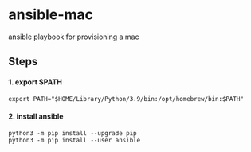 # ansible-mac
ansible playbook for provisioning a mac

## Steps

#### 1. export $PATH
```
export PATH="$HOME/Library/Python/3.9/bin:/opt/homebrew/bin:$PATH"
````

#### 2. install ansible
```
python3 -m pip install --upgrade pip
python3 -m pip install --user ansible
````

